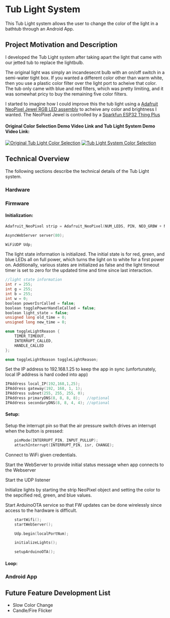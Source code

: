 # Tub Light System
This Tub Light system allows the user to change the color of the light in a bathtub through an Android App.

## Project Motivation and Description
I developed the Tub Light system after taking apart the light that came with our jetted tub to replace the lightbulb. 

The original light was simply an incandesecnt bulb with an on/off switch in a semi-water tight box. If you wanted a different color other than warm white, then you use a plastic color filter over the light port to acheive that color. The tub only came with blue and red filters, which was pretty limiting, and it was somewhat pricy to buy the remaining five color filters.

I started to imagine how I could improve this the tub light using a [Adafruit NeoPixel Jewel RGB LED assembly](https://www.adafruit.com/product/2859?gad_source=1&gclid=CjwKCAiAp5qsBhAPEiwAP0qeJkzRK5o67oNMlqqDC8S1sDyIZCz12_C3Y6A9JUmND2r-IASDWLSKcRoCs48QAvD_BwE) to acheive any color and brightness I wanted. The NeoPixel Jewel is controlled by a [Sparkfun ESP32 Thing Plus](https://www.sparkfun.com/products/15663?gclid=CjwKCAiAp5qsBhAPEiwAP0qeJnRRSU4OE6ZlrzAAaxC8sL1j2-f2hIqKbaGOr5SEi_CV_tvKprVjEhoCCmUQAvD_BwE)

#### Original Color Selection Demo Video Link and Tub Light System Demo Video Link:
[![Original Tub Light Color Selection](https://i9.ytimg.com/vi/9z2hBdIpH5c/mqdefault.jpg?sqp=CNzenKwG-oaymwEmCMACELQB8quKqQMa8AEB-AH-CYAC0AWKAgwIABABGGUgUSg8MA8%3D&rs=AOn4CLBb1GusxnwH_KhOwGTQBZzyc4McBg&retry=4)](https://www.youtube.com/watch?v=9z2hBdIpH5c "Original Tub Light Color Filter") [![Tub Light System Color Selection](https://i9.ytimg.com/vi/xVnbhTjhsxw/mqdefault.jpg?sqp=CODlnKwG-oaymwEmCMACELQB8quKqQMa8AEB-AH-CYAC0AWKAgwIABABGEEgGih_MA8=&rs=AOn4CLAyAq2NqwPwrnZ8UrE_IMCg9RHzuA)](https://www.youtube.com/watch?v=xVnbhTjhsxw "Tub Light System Demo")

## Technical Overview
The following sections describe the technical details of the Tub Light system.

### Hardware


### Firmware

#### Initialization:

```cpp
Adafruit_NeoPixel strip = Adafruit_NeoPixel(NUM_LEDS, PIN, NEO_GRBW + NEO_KHZ800);

AsyncWebServer server(80);

WiFiUDP Udp;
```

The light state information is initialized. The initial state is for red, green, and blue LEDs all on full power, which turns the light on to white for a first power on. Additionally, various states are initialized as false and the light timeout timer is set to zero for the updated time and time since last interaction. 

```cpp
//light state information
int r = 255;
int g = 255;
int b = 255;
int w = 0;
boolean powerIsrCalled = false;
boolean togglePowerHandleCalled = false;
boolean light_state = false;
unsigned long old_time = 0;
unsigned long new_time = 0;

enum toggleLightReason {
    TIMER_TIMEOUT,
    INTERRUPT_CALLED,
    HANDLE_CALLED
};

enum toggleLightReason toggleLightReason;
```

Set the IP address to 192.168.1.25 to keep the app in sync (unfortunately, local IP address is hard coded into app)
```cpp
IPAddress local_IP(192,168,1,25);
IPAddress gateway(192, 168, 1, 1);
IPAddress subnet(255, 255, 255, 0);
IPAddress primaryDNS(8, 8, 8, 8);   //optional
IPAddress secondaryDNS(8, 8, 4, 4); //optional
```
#### Setup:

Setup the interrupt pin so that the air pressure switch drives an interrupt when the button is pressed:
```cpp
    pinMode(INTERRUPT_PIN, INPUT_PULLUP);
    attachInterrupt(INTERRUPT_PIN, isr, CHANGE);
```

Connect to WiFi given credentials.

Start the WebServer to provide initial status message when app connects to the Webserver

Start the UDP listener

Initialize lights by starting the strip NeoPixel object and setting the color to the sepcified red, green, and blue values. 

Start ArduinoOTA service so that FW updates can be done wirelessly since access to the hardware is difficult. 

```cpp
    startWifi();
    startWebServer();

    Udp.begin(localPortNum);

    initializeLights();

    setupArduinoOTA();
```
#### Loop:

### Android App


## Future Feature Development List
- Slow Color Change
- Candle/Fire Flicker
